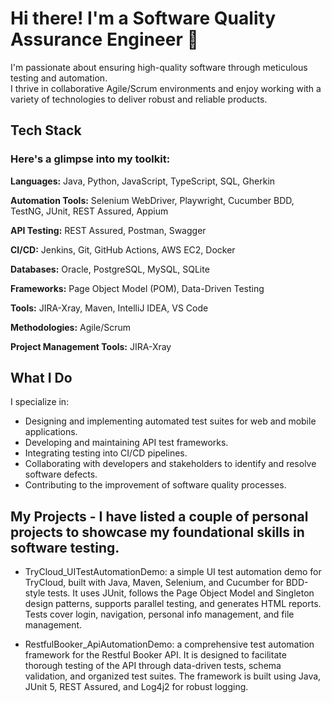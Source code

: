 # Hi there! I'm a Software Quality Assurance Engineer 👋

I'm passionate about ensuring high-quality software through meticulous testing and automation.  
I thrive in collaborative Agile/Scrum environments and enjoy working with a variety of technologies to deliver robust and reliable products.

## Tech Stack

### Here's a glimpse into my toolkit:

  **Languages:** Java, Python, JavaScript, TypeScript, SQL, Gherkin
  
  **Automation Tools:** Selenium WebDriver, Playwright, Cucumber BDD, TestNG, JUnit, REST Assured, Appium
  
  **API Testing:** REST Assured, Postman, Swagger
  
  **CI/CD:** Jenkins, Git, GitHub Actions, AWS EC2, Docker
  
  **Databases:** Oracle, PostgreSQL, MySQL, SQLite
  
  **Frameworks:** Page Object Model (POM), Data-Driven Testing
  
  **Tools:** JIRA-Xray, Maven, IntelliJ IDEA, VS Code
  
  **Methodologies:** Agile/Scrum
  
  **Project Management Tools:** JIRA-Xray

## What I Do

I specialize in:

* Designing and implementing automated test suites for web and mobile applications.
* Developing and maintaining API test frameworks.
* Integrating testing into CI/CD pipelines.
* Collaborating with developers and stakeholders to identify and resolve software defects.
* Contributing to the improvement of software quality processes.


## My Projects - I have listed a couple of personal projects to showcase my foundational skills in software testing. 

* TryCloud_UITestAutomationDemo: a simple UI test automation demo for TryCloud, built with Java, Maven, Selenium, and Cucumber for BDD-style tests. It uses JUnit, follows the Page Object Model and Singleton design patterns, supports parallel testing, and generates HTML reports. Tests cover login, navigation, personal info management, and file management.
  
* RestfulBooker_ApiAutomationDemo: a comprehensive test automation framework for the Restful Booker API. It is designed to facilitate thorough testing of the API through data-driven tests, schema validation, and organized test suites. The framework is built using Java, JUnit 5, REST Assured, and Log4j2 for robust logging.
